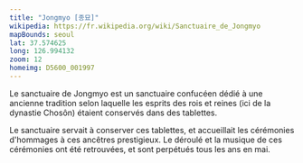 ```yaml
---
title: "Jongmyo [종묘]"
wikipedia: https://fr.wikipedia.org/wiki/Sanctuaire_de_Jongmyo
mapBounds: seoul
lat: 37.574625
long: 126.994132
zoom: 12
homeimg: D5600_001997
---
```

Le sanctuaire de Jongmyo est un sanctuaire confucéen dédié à une ancienne tradition selon laquelle les esprits des rois
et reines (ici de la dynastie Chosôn) étaient conservés dans des tablettes.

Le sanctuaire servait à conserver ces tablettes, et accueillait les cérémonies d'hommages à ces ancêtres prestigieux.
Le déroulé et la musique de ces cérémonies ont été retrouvées, et sont perpétués tous les ans en mai. 